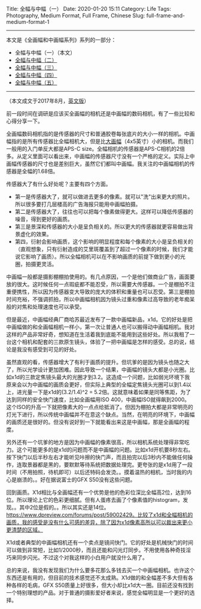 Title: 全幅与中幅（一）
Date: 2020-01-20 15:11
Category: Life
Tags: Photography, Medium Format, Full Frame, Chinese
Slug: full-frame-and-medium-format-1


---

本文是《全画幅和中画幅系列》系列的一部分：

* 全幅与中幅（一）（本文）
* [全幅与中幅（二）](/full-frame-and-medium-format-2.html)
* [全幅与中幅（三）](/full-frame-and-medium-format-3.html)
* [全幅与中幅（四）](/full-frame-and-medium-format-4.html)
* [全幅与中幅（五）](/full-frame-and-medium-format-5.html)

---

（本文成文于2017年8月，[英文版](/full-frame-and-medium-fromat-cameras.html)）

前一段时间在调研是应该买全画幅的相机还是中画幅的数码相机，有了一些比较和心得分享一下。

全画幅数码相机指的是传感器的尺寸和普通胶卷每张底片的大小一样的相机。中画幅指的是所有传感器比全幅相机大，但是比[大画幅](https://yage.ai/resolution-limit-of-135-system-3.html)（4x5英寸）小的相机。而我们一般用的入门单反大都是APS-C size。全幅相机的传感器是APS-C相机的2倍多。从定义里面可以看出来，中画幅的传感器尺寸没有一个严格的定义。实际上中画幅传感器的尺寸也是差别巨大，虽然它们都叫中画幅。我关注的中画幅相机的传感器是全幅的1.68倍。

传感器大了有什么好处呢？主要有四个方面。

* 第一是传感器大了，就可以做进去更多的像素。就可以"洗"出来更大的照片。所以很多要打几层楼高的广告海报只能用中画幅拍摄。
* 第二是传感器大了，往往也可以把每个像素做得更大。这样可以降低传感器的噪音，得到更好的画质。
* 第三是景深和传感器的大小是呈负相关的。所以更大的传感器就更容易做出背景虚化的效果。
* 第四，衍射会影响画质，这个影响的明显程度和每个像素的大小是呈负相关的（直观想象，只有衍射造成的艾里斑覆盖到了超过一个像素的时候，我们才能说它影响了画质）。所以全幅相机可以在不影响画质的前提下做到更小的光圈，拍摄更灵活。

中画幅一般都是摄影棚棚拍使用的。有几点原因，一个是他们做商业广告，画面要放的很大。这时候任何一点瑕疵都不能忍受，所以需要大传感器。一个是棚拍不注重便携性，所以因为传感器变大导致的庞大的体积和重量也可以忍受。第三是棚拍时间充裕，不强调抓拍，所以中画幅相机因为镜头过重和像素过高导致的老年痴呆般的对焦和处理速度也可以承受。

但是最近，中画幅经典厂商哈苏最近发布了一款中画幅新品，x1d。它的好处是把中画幅做的和全画幅相机一样小，第一次让普通人也可以搬得动中画幅相机。我对这样的产品非常好奇，想知道在生活着我到底能不能用到这些好处。所以我租了一台这个相机和配套的三款原生镜头，体验了一把中画幅是怎样的感受。总的说，结论是我没有感受到可见的好处。

虽然直观的看，传感器增大了有利于画质的提升。但坑爹的是因为镜头也随之大了，所以光学设计更加困难。因此导致一个结果，中画幅的镜头大都是小光圈。比如x1d的三款定焦镜头最大的光圈才到3.2。这造成一个问题，比如弱光环境下我原来会以为中画幅的画质会更好，但实际上典型的全幅定焦镜头光圈可以到1.4以上，进光量一下是x1d的(3.2/1.4)^2 = 5.2倍。这就意味着如果是同等焦距，为了达到同样的安全快门速度，比如全画幅用ISO 400，中画幅ISO就得飙到2000。这个ISO的升高一下就把像素大的一点点给抵消了。但因为棚拍大都是非常明亮的灯光下进行，所以传统中画幅并不在意这个缺点。当然，在明亮的环境下，中画幅的画质还是很好的。但没有说好到一下就能看出来这是中画幅，那是全画幅的程度。

另外还有一个坑爹的地方是因为中画幅的像素很高，所以相机系统处理得非常吃力。这个可能更多的是x1d的问题而不是中画幅的问题。比如x1d开机要8秒左右。按下快门以后半秒左右才能听见咔擦的快门声，而且拍完以后3秒内不能做任何操作，连取景器都是黑的，要默默等待系统把数据处理完。更夸张的是x1d用了一段时间（不用拍照，待机即可）以后还特码会发烫。。摸着温热的相机，当时我的内心是崩溃的。。好在据说富士的GFX S50没有这些问题。

回到画质。X1d相比与全画幅还有一个优势是他的色彩位深比全幅高2位，达到16位。所以理论上它的色彩更细腻。但有人蛋疼去画了个像素值的histogram，发现。。其中2位是假的。。所以其实还是14位。https://www.dpreview.com/forums/post/59002429。比较了x1d和全幅相机的画质，我的感受是没有什么可感的差异，除了因为x1d像素高所以可以裁出来更小更清楚的区域。

X1d或者典型的中画幅相机还有一个卖点是镜间快门。它的好处是机械快门的时间可以做到非常短，比如1/2000秒，而且还能和闪光灯同步。不用使用各种奇技淫巧来同步闪光。不过这个对我这样的小白用户就没什么用了。

总的来说，我没有发现我们为什么要多花那么多钱去买一个中画幅相机。也许这个东西还是有用的，但目前的技术感觉还不太成熟。X1d做的和全幅差不多大但有各种各样的毛病，GFX S50质量上好很多，但大小却比x1d大一圈。目前还没有找到一个特别理想的产品。对于普通的摄影爱好者来说，感觉全幅明显是一个更好的选择。